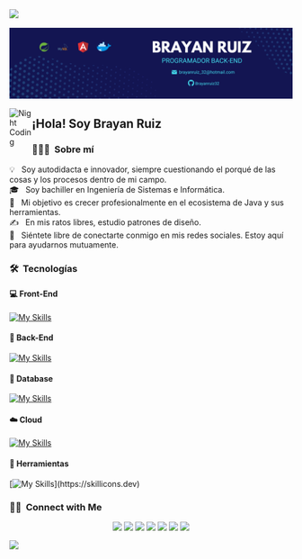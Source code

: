 <img src="https://user-images.githubusercontent.com/73097560/115834477-dbab4500-a447-11eb-908a-139a6edaec5c.gif">

![Brayan Banner](fondo.png)

<img alt="Night Coding" src="./assets/Hand%20Wave.gif" width='40' align="left"/><h2>¡Hola! Soy Brayan Ruiz</h2>

<!-- ## 👋 &nbsp;Hey there! I'm Aditya -->

<!--horizontal divider(gradiant)-->

### 👨🏻‍💻 &nbsp;Sobre mí

💡 &nbsp; Soy autodidacta e innovador, siempre cuestionando el porqué de las cosas y los procesos dentro de mi campo.\
🎓 &nbsp; Soy bachiller en Ingeniería de Sistemas e Informática.\
🌱 &nbsp; Mi objetivo es crecer profesionalmente en el ecosistema de Java y sus herramientas.\
✍️ &nbsp; En mis ratos libres, estudio patrones de diseño.\
💬 &nbsp; Siéntete libre de conectarte conmigo en mis redes sociales. Estoy aquí para ayudarnos mutuamente.


### 🛠 &nbsp;Tecnologías

#### :computer: Front-End
[![My Skills](https://skillicons.dev/icons?i=js,html,css,angular)](https://skillicons.dev)
#### :wrench: Back-End
[![My Skills](https://skillicons.dev/icons?i=spring,java)](https://skillicons.dev)
#### :floppy_disk: Database
[![My Skills](https://skillicons.dev/icons?i=mysql,postgres)](https://skillicons.dev)
#### :cloud: Cloud
[![My Skills](https://skillicons.dev/icons?i=aws)](https://skillicons.dev)
#### :hammer: Herramientas
[![My Skills](https://skillicons.dev/icons?i=vscode,postman,docker,hibernate,maven,)](https://skillicons.dev)

### 🤝🏻 &nbsp;Connect with Me

<p align="center">
<a href="https://www.adityavsingh.com"><img src="https://img.shields.io/badge/-adityavsingh.com-3423A6?style=flat&logo=Google-Chrome&logoColor=white"/></a>
<a href="https://linkedin.com/in/AVS1508"><img src="https://img.shields.io/badge/-Aditya%20Vikram%20Singh-0077B5?style=flat&logo=Linkedin&logoColor=white"/></a>
<a href="mailto:avsingh@umass.edu"><img src="https://img.shields.io/badge/-avsingh@umass.edu-D14836?style=flat&logo=Gmail&logoColor=white"/></a>
<a href="https://instagram.com/adityavs_"><img src="https://img.shields.io/badge/-@adityavs__-E4405F?style=flat&logo=Instagram&logoColor=white"/></a>
<a href="https://facebook.com/AVS1508"><img src="https://img.shields.io/badge/-@AVS1508-1877F2?style=flat&logo=Facebook&logoColor=white"/></a>
<a href="https://www.pinterest.ca/AVS1508"><img src="https://img.shields.io/badge/-@AVS1508-BD081C?style=flat&logo=Pinterest&logoColor=white"/></a>
<a href="https://www.behance.net/AVS1508"><img src="https://img.shields.io/badge/-@AVS1508-1769FF?style=flat&logo=Behance&logoColor=white"/></a>
</p>


<!--horizontal divider(gradiant)-->
<img src="https://user-images.githubusercontent.com/73097560/115834477-dbab4500-a447-11eb-908a-139a6edaec5c.gif">







